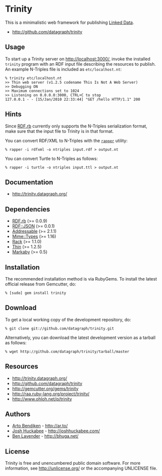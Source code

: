 Trinity
=======

This is a minimalistic web framework for publishing [Linked
Data](http://linkeddata.org/).

* <http://github.com/datagraph/trinity>

Usage
-----
To start up a Trinity server on <http://localhost:3000/>, invoke the
installed `trinity` program with an RDF input file describing the resources
to publish. An example N-Triples file is included as `etc/localhost.nt`:

    % trinity etc/localhost.nt
    >> Thin web server (v1.2.5 codename This Is Not A Web Server)
    >> Debugging ON
    >> Maximum connections set to 1024
    >> Listening on 0.0.0.0:3000, CTRL+C to stop
    127.0.0.1 - - [15/Jan/2010 22:33:44] "GET /hello HTTP/1.1" 200

Hints
-----
Since [RDF.rb](http://rdf.rubyforge.org/) currently only supports the
N-Triples serialization format, make sure that the input file to Trinity is
in that format.

You can convert RDF/XML to N-Triples with the
[`rapper`](http://librdf.org/raptor/rapper.html) utility:

    % rapper -i rdfxml -o ntriples input.rdf > output.nt

You can convert Turtle to N-Triples as follows:

    % rapper -i turtle -o ntriples input.ttl > output.nt

Documentation
-------------

* <http://trinity.datagraph.org/>

Dependencies
------------

* [RDF.rb](http://gemcutter.org/gems/rdf) (>= 0.0.9)
* [RDF::JSON](http://gemcutter.org/gems/rdf-json) (>= 0.0.1)
* [Addressable](http://gemcutter.org/gems/addressable) (>= 2.1.1)
* [Mime::Types](http://gemcutter.org/gems/mime-types) (>= 1.16)
* [Rack](http://gemcutter.org/gems/rack) (>= 1.1.0)
* [Thin](http://gemcutter.org/gems/thin) (>= 1.2.5)
* [Markaby](http://gemcutter.org/gems/markaby) (>= 0.5)

Installation
------------

The recommended installation method is via RubyGems. To install the latest
official release from Gemcutter, do:

    % [sudo] gem install trinity

Download
--------

To get a local working copy of the development repository, do:

    % git clone git://github.com/datagraph/trinity.git

Alternatively, you can download the latest development version as a tarball
as follows:

    % wget http://github.com/datagraph/trinity/tarball/master

Resources
---------

* <http://trinity.datagraph.org/>
* <http://github.com/datagraph/trinity>
* <http://gemcutter.org/gems/trinity>
* <http://raa.ruby-lang.org/project/trinity/>
* <http://www.ohloh.net/p/trinity>

Authors
-------

* [Arto Bendiken](mailto:arto.bendiken@gmail.com) - <http://ar.to/>
* [Josh Huckabee](mailto:joshhuckabee@gmail.com) - <http://joshhuckabee.com/>
* [Ben Lavender](mailto:blavender@gmail.com) - <http://bhuga.net/>

License
-------

Trinity is free and unencumbered public domain software. For more
information, see <http://unlicense.org/> or the accompanying UNLICENSE file.
